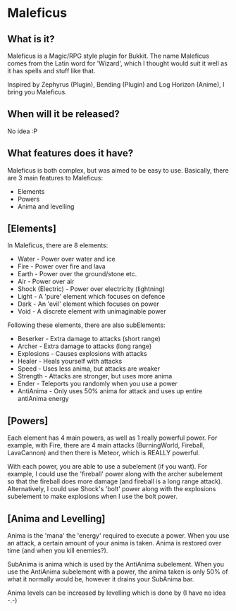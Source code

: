 Maleficus
=========

What is it?
-----------
Maleficus is a Magic/RPG style plugin for Bukkit. The name Maleficus comes from the Latin word for 'Wizard', which I thought would suit it well as it has spells and stuff like that.

Inspired by Zephyrus (Plugin), Bending (Plugin) and Log Horizon (Anime), I bring you Maleficus.

When will it be released?
-------------------------
No idea :P

What features does it have?
---------------------------
Maleficus is both complex, but was aimed to be easy to use. Basically, there are 3 main features to Maleficus:
* Elements
* Powers
* Anima and levelling

[Elements]
----------
In Maleficus, there are 8 elements:
* Water - Power over water and ice
* Fire - Power over fire and lava
* Earth - Power over the ground/stone etc.
* Air - Power over air
* Shock (Electric) - Power over electricity (lightning)
* Light - A 'pure' element which focuses on defence
* Dark - An 'evil' element which focuses on power
* Void - A discrete element with unimaginable power

Following these elements, there are also subElements:
* Beserker - Extra damage to attacks (short range)
* Archer - Extra damage to attacks (long range)
* Explosions - Causes explosions with attacks
* Healer - Heals yourself with attacks
* Speed - Uses less anima, but attacks are weaker
* Strength - Attacks are stronger, but uses more anima
* Ender - Teleports you randomly when you use a power
* AntiAnima - Only uses 50% anima for attack and uses up entire antiAnima energy

[Powers]
--------
Each element has 4 main powers, as well as 1 really powerful power.
For example, with Fire, there are 4 main attacks (BurningWorld, Fireball, LavaCannon) and then there is Meteor, which is REALLY powerful.

With each power, you are able to use a subelement (if you want). For example, I could use the 'fireball' power along with the archer subelement so that the fireball does more damage (and fireball is a long range attack).
Alternatively, I could use Shock's 'bolt' power along with the explosions subelement to make explosions when I use the bolt power.

[Anima and Levelling]
---------------------
Anima is the 'mana' the 'energy' required to execute a power. When you use an attack, a certain amount of your anima is taken. Anima is restored over time (and when you kill enemies?).

SubAnima is anima which is used by the AntiAnima subelement. When you use the AntiAnima subelement with a power, the anima taken is only 50% of what it normally would be, however it drains your SubAnima bar.

Anima levels can be increased by levelling which is done by (I have no idea -.-)
